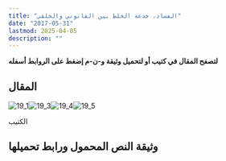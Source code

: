 ```yaml
---
title: "الفساد، خدعة الخلط بين القانوني والخلقي"
date: "2017-05-31"
lastmod: 2025-04-05
description: ""
---
```

**لتصفح المقال في كتيب أو لتحميل وثيقة و-ن-م إضغط على الروابط أسفله**

## المقال

![19_1](https://abouyaarebmarzouki.wordpress.com/wp-content/uploads/2017/05/19_1.png?w=648)![19_3](https://abouyaarebmarzouki.wordpress.com/wp-content/uploads/2017/05/19_32.png?w=648)![19_4](https://abouyaarebmarzouki.wordpress.com/wp-content/uploads/2017/05/19_42.png?w=648)![19_5](https://abouyaarebmarzouki.wordpress.com/wp-content/uploads/2017/05/19_52.png?w=648)

الكتيب

## وثيقة النص المحمول ورابط تحميلها

###
